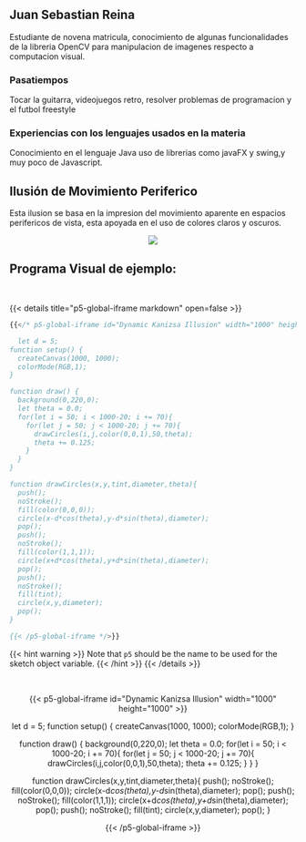 ## Juan Sebastian Reina

Estudiante de novena matricula, conocimiento de algunas funcionalidades de la libreria OpenCV para manipulacion de imagenes respecto a computacion visual.

### Pasatiempos
Tocar la guitarra, videojuegos retro, resolver problemas de programacion y el futbol freestyle

### Experiencias con los lenguajes usados en la materia

Conocimiento en el lenguaje Java uso de librerias como javaFX y swing,y muy poco de Javascript.

## **Ilusión de Movimiento Periferico**

Esta ilusion se basa en la impresion del movimiento aparente en espacios perifericos de vista, esta apoyada en el uso de colores claros y oscuros.

<p align="center">
  <img src="../peripheralDriftIlussion.jpg">
</p>

## **Programa Visual de ejemplo:**

<br/>

{{< details title="p5-global-iframe markdown" open=false >}}
```js
{{</* p5-global-iframe id="Dynamic Kanizsa Illusion" width="1000" height="1000" >}}

  let d = 5;
function setup() {
  createCanvas(1000, 1000);
  colorMode(RGB,1);
}

function draw() {
  background(0,220,0);
  let theta = 0.0;
  for(let i = 50; i < 1000-20; i += 70){
    for(let j = 50; j < 1000-20; j += 70){
      drawCircles(i,j,color(0,0,1),50,theta);
      theta += 0.125;
    }
  }
}

function drawCircles(x,y,tint,diameter,theta){
  push();
  noStroke();
  fill(color(0,0,0));
  circle(x-d*cos(theta),y-d*sin(theta),diameter);
  pop();
  push();
  noStroke();
  fill(color(1,1,1));
  circle(x+d*cos(theta),y+d*sin(theta),diameter);
  pop();
  push();
  noStroke();
  fill(tint);
  circle(x,y,diameter);
  pop();
}

{{< /p5-global-iframe */>}}
```
{{< hint warning >}}
Note that `p5` should be the name to be used for the sketch object variable.
{{< /hint >}}
{{< /details >}}

<br/>

<div align = "center">

{{< p5-global-iframe id="Dynamic Kanizsa Illusion" width="1000" height="1000" >}}

  let d = 5;
function setup() {
  createCanvas(1000, 1000);
  colorMode(RGB,1);
}

function draw() {
  background(0,220,0);
  let theta = 0.0;
  for(let i = 50; i < 1000-20; i += 70){
    for(let j = 50; j < 1000-20; j += 70){
      drawCircles(i,j,color(0,0,1),50,theta);
      theta += 0.125;
    }
  }
}

function drawCircles(x,y,tint,diameter,theta){
  push();
  noStroke();
  fill(color(0,0,0));
  circle(x-d*cos(theta),y-d*sin(theta),diameter);
  pop();
  push();
  noStroke();
  fill(color(1,1,1));
  circle(x+d*cos(theta),y+d*sin(theta),diameter);
  pop();
  push();
  noStroke();
  fill(tint);
  circle(x,y,diameter);
  pop();
}

{{< /p5-global-iframe >}}
